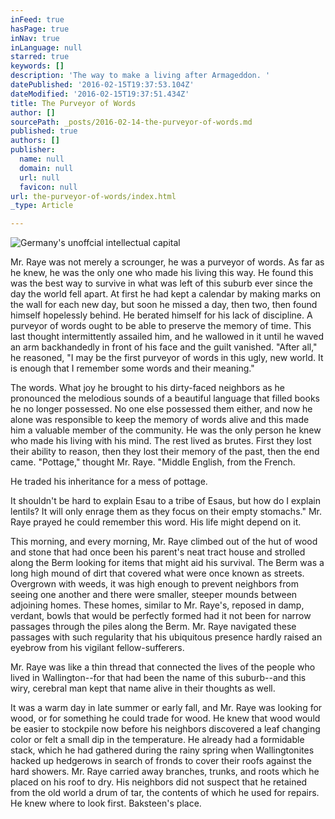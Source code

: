 ```yaml
---
inFeed: true
hasPage: true
inNav: true
inLanguage: null
starred: true
keywords: []
description: 'The way to make a living after Armageddon. '
datePublished: '2016-02-15T19:37:53.104Z'
dateModified: '2016-02-15T19:37:51.434Z'
title: The Purveyor of Words
author: []
sourcePath: _posts/2016-02-14-the-purveyor-of-words.md
published: true
authors: []
publisher:
  name: null
  domain: null
  url: null
  favicon: null
url: the-purveyor-of-words/index.html
_type: Article

---
```

![Germany's unoffcial intellectual capital](https://s3-us-west-2.amazonaws.com/the-grid-img/p/18d5ec1b78d1d6f6806a9ab8624aeeb28830697b.jpg)

Mr. Raye was not merely a scrounger, he was a purveyor of words. As far as he knew, he was the only one who made his living this way. He found this was the best way to survive in what was left of this suburb ever since the day the world fell apart. At first he had kept a calendar by making marks on the wall for each new day, but soon he missed a day, then two, then found himself hopelessly behind. He berated himself for his lack of discipline. A purveyor of words ought to be able to preserve the memory of time. This last thought intermittently assailed him, and he wallowed in it until he waved an arm backhandedly in front of his face and the guilt vanished. "After all," he reasoned, "I may be the first purveyor of words in this ugly, new world. It is enough that I remember some words and their meaning." 

The words. What joy he brought to his dirty-faced neighbors as he pronounced the melodious sounds of a beautiful language that filled books he no longer possessed. No one else possessed them either, and now he alone was responsible to keep the memory of words alive and this made him a valuable member of the community. He was the only person he knew who made his living with his mind. The rest lived as brutes. First they lost their ability to reason, then they lost their memory of the past, then the end came. "Pottage," thought Mr. Raye. "Middle English, from the French.  

He traded his inheritance for a mess of pottage. 

It shouldn't be hard to explain Esau to a tribe of Esaus, but how do I explain lentils? It will only enrage them as they focus on their empty stomachs." Mr. Raye prayed he could remember this word. His life might depend on it.

This morning, and every morning, Mr. Raye climbed out of the hut of wood and stone that had once been his parent's neat tract house and strolled along the Berm looking for items that might aid his survival. The Berm was a long high mound of dirt that covered what were once known as streets. Overgrown with weeds, it was high enough to prevent neighbors from seeing one another and there were smaller, steeper mounds between adjoining homes. These homes, similar to Mr. Raye's, reposed in damp, verdant, bowls that would be perfectly formed had it not been for narrow passages through the piles along the Berm. Mr. Raye navigated these passages with such regularity that his ubiquitous presence hardly raised an eyebrow from his vigilant fellow-sufferers.

Mr. Raye was like a thin thread that connected the lives of the people who lived in Wallington--for that had been the name of this suburb--and this wiry, cerebral man kept that name alive in their thoughts as well.

It was a warm day in late summer or early fall, and Mr. Raye was looking for wood, or for something he could trade for wood. He knew that wood would be easier to stockpile now before his neighbors discovered a leaf changing color or felt a small dip in the temperature. He already had a formidable stack, which he had gathered during the rainy spring when Wallingtonites hacked up hedgerows in search of fronds to cover their roofs against the hard showers. Mr. Ra​ye carried away branches, trunks, and roots which he placed on his roof to dry. His neighbors did not suspect that he retained from the old world a drum of tar, the contents of which he used for repairs. He knew where to look first. Baksteen's place.